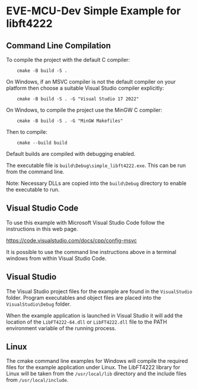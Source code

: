 # EVE-MCU-Dev Simple Example for libft4222

## Command Line Compilation

To compile the project with the default C compiler:
```
    cmake -B build -S .
```
On Windows, if an MSVC compiler is not the default compiler on your platform then choose a suitable Visual Studio compiler explicitly:
```
    cmake -B build -S . -G "Visual Studio 17 2022"
```
On Windows, to compile the project use the MinGW C compiler:
```
    cmake -B build -S . -G "MinGW Makefiles"
```
Then to compile:
```
    cmake --build build
```
Default builds are compiled with debugging enabled. 

The executable file is `build\Debug\simple_libft4222.exe`. This can be run from the command line. 

Note: Necessary DLLs are copied into the `build\Debug` directory to enable the executable to run.

## Visual Studio Code

To use this example with Microsoft Visual Studio Code follow the instructions in this web page.

https://code.visualstudio.com/docs/cpp/config-msvc

It is possible to use the command line instructions above in a terminal windows from within Visual Studio Code.

## Visual Studio

The Visual Studio project files for the example are found in the `VisualStudio` folder. Program executables and object files are placed into the `VisualStudio\Debug` folder. 

When the example application is launched in Visual Studio it will add the location of the `LibFT4222-64.dll` or `LibFT4222.dll` file to the PATH environment variable of the running process.

## Linux

The cmake command line examples for Windows will compile the required files for the example application under Linux. The LibFT4222 library for Linux will be taken from the `/usr/local/lib` directory and the include files from `/usr/local/include`.
